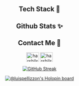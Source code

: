 <div align="center">
<h2>Tech Stack 🔭</h2>
<h2>Github Stats ✨</h2>
  
  <div>
    <h2>Contact Me 📧</h2>
      <a href="https://linkedin.com/in/luis-pellizzon" rel="nofollow"><img align="center" src="https://raw.githubusercontent.com/rahuldkjain/github-profile-readme-generator/master/src/images/icons/Social/linked-in-alt.svg" alt="harshilsharmaa" height="30" width="40" style="max-width: 100%;"></a>
      <a href="https://instagram.com/lupellizzon" rel="nofollow"><img align="center" src="https://raw.githubusercontent.com/rahuldkjain/github-profile-readme-generator/master/src/images/icons/Social/instagram.svg" alt="harshilsharmaa" height="30" width="40" style="max-width: 100%;"></a>
  </div>

[![GitHub Streak](http://github-readme-streak-stats.herokuapp.com?user=lhpellizzon&theme=blueberry_duo&hide_border=true&border_radius=7.9&date_format=j%20M%5B%20Y%5D)](https://git.io/streak-stats)

[![@luispellizzon's Holopin board](https://holopin.io/api/user/board?user=luispellizzon)](https://holopin.io/@luispellizzon)

 </div>
